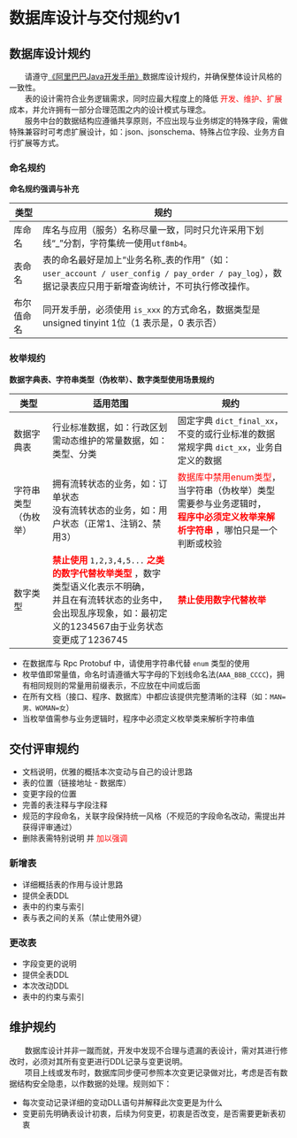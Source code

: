 # 数据库设计与交付规约v1
## 数据库设计规约
　　请遵守[《阿里巴巴Java开发手册》](https://gitee.com/yl-yue/yue-library/raw/master/docs/_media/Java开发手册（嵩山版）.pdf)数据库设计规约，并确保整体设计风格的一致性。<br>
　　表的设计需符合业务逻辑需求，同时应最大程度上的降低 <font color=red>开发、维护、扩展</font> 成本，并允许拥有一部分合理范围之内的设计模式与理念。<br>
　　服务中台的数据结构应遵循共享原则，不应出现与业务绑定的特殊字段，需做特殊兼容时可考虑扩展设计，如：json、jsonschema、特殊占位字段、业务方自行扩展等方式。

### 命名规约
**命名规约强调与补充**

|类型		|规约																																					|
|--			|--																																						|
|库命名		|库名与应用（服务）名称尽量一致，同时只允许采用下划线“_”分割，字符集统一使用`utf8mb4`。																|
|表命名		|表的命名最好是加上“业务名称_表的作用”（如：`user_account / user_config / pay_order / pay_log`），数据记录表应只用于新增查询统计，不可执行修改操作。	|
|布尔值命名	|同开发手册，必须使用 `is_xxx` 的方式命名，数据类型是 unsigned tinyint 1位（1 表示是，0 表示否）														|

### 枚举规约
**数据字典表、字符串类型（伪枚举）、数字类型使用场景规约**

|类型					|适用范围																																																						|规约																																											|
|--						|--																																																								|--																																												|
|数据字典表				|行业标准数据，如：行政区划 <br>需动态维护的常量数据，如：类型、分类																																							|固定字典 `dict_final_xx`，不变的或行业标准的数据 <br>常规字典 `dict_xx`，业务自定义的数据																						|
|字符串类型（伪枚举）	|拥有流转状态的业务，如：订单状态 <br>没有流转状态的业务，如：用户状态（正常1、注销2、禁用3）																																	|<font color=red>数据库中禁用enum类型</font>，当字符串（伪枚举）类型需要参与业务逻辑时，<br> **<font color=red>程序中必须定义枚举来解析字符串</font>** ，哪怕只是一个判断或校验	|
|数字类型				|**<font color=red>禁止使用</font>** `1,2,3,4,5...` **<font color=red>之类的数字代替枚举类型</font>** ，数字类型语义化表示不明确，<br>并且在有流转状态的业务中，会出现乱序现象，如：最初定义的1234567由于业务状态变更成了1236745|**<font color=red>禁止使用数字代替枚举</font>**																																|

- 在数据库与 Rpc Protobuf 中，请使用字符串代替 `enum` 类型的使用
- 枚举值即常量值，命名时请遵循大写字母的下划线命名法(`AAA_BBB_CCCC`)，拥有相同规则的常量用前缀表示，不应放在中间或后面
- 在所有文档（接口、程序、数据库）中都应该提供完整清晰的注释（如：`MAN=男、WOMAN=女`）
- 当枚举值需参与业务逻辑时，程序中必须定义枚举类来解析字符串值

## 交付评审规约
- 文档说明，优雅的概括本次变动与自己的设计思路
- 表的位置（链接地址 - 数据库）
- 变更字段的位置
- 完善的表注释与字段注释
- 规范的字段命名，关联字段保持统一风格（不规范的字段命名改动，需提出并获得评审通过）
- 删除表需特别说明 并 <font color=red>加以强调</font>

### 新增表
- 详细概括表的作用与设计思路
- 提供全表DDL
- 表中的约束与索引
- 表与表之间的关系（禁止使用外键）

### 更改表
- 字段变更的说明
- 提供全表DDL
- 本次改动DDL
- 表中的约束与索引

## 维护规约
　　数据库设计并非一蹴而就，开发中发现不合理与遗漏的表设计，需对其进行修改时，必须对其所有变更进行DDL记录与变更说明。<br>
　　项目上线或发布时，数据库同步便可参照本次变更记录做对比，考虑是否有数据结构安全隐患，以作数据的处理。规则如下：
- 每次变动记录详细的变动DLL语句并解释此次变更是为什么
- 变更前先明确表设计初衷，后续为何变更，初衷是否改变，是否需要更新表初衷